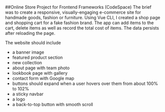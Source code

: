 ##Online Store Project for Frontend Frameworks (CodeSpace)
The brief was to create a responsive, visually-engaging e-commerce site for handmade goods, fashion or furniture. Using Vue CLI, I created a shop page and shopping cart for a fake fashion brand. The app can add items to the cart, delete items as well as record the total cost of items. The data persists after reloading the page.

The website should include

* a banner image
* featured product section
* new collection
* about page with team photo
* lookbook page with gallery
* contact form with Google map
* buttons should expand when a user hovers over them from about 100% to 102%
* a sticky navbar
* a logo
* a back-to-top button with smooth scroll
 
